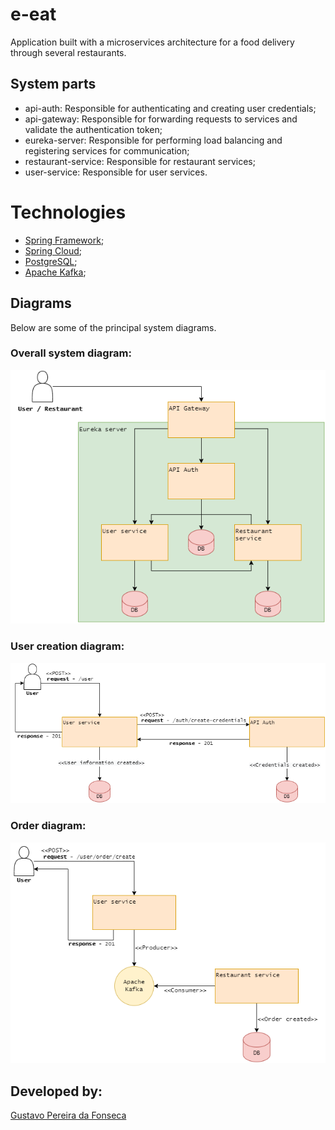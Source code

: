 # e-eat

Application built with a microservices architecture for a food delivery through several restaurants.

## System parts

- api-auth: Responsible for authenticating and creating user credentials;
- api-gateway: Responsible for forwarding requests to services and validate the authentication token;
- eureka-server: Responsible for performing load balancing and registering services for communication;
- restaurant-service: Responsible for restaurant services;
- user-service: Responsible for user services.

# Technologies

- [Spring Framework](https://spring.io/);
- [Spring Cloud](https://spring.io/projects/spring-cloud);
- [PostgreSQL](https://www.postgresql.org/);
- [Apache Kafka](https://kafka.apache.org/);

## Diagrams

Below are some of the principal system diagrams.

### Overall system diagram:

<img src="./__readme/diagram.drawio.png" />

### User creation diagram:

<img src="./__readme/create-credentials.drawio.png" />

### Order diagram:

<img src="./__readme/create-order.drawio.png" />

## Developed by:

[Gustavo Pereira da Fonseca](https://www.linkedin.com/in/gustavo-pereira053/)
